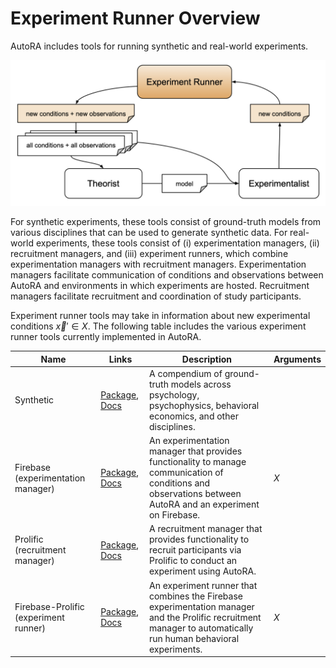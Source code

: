 # Experiment Runner Overview

AutoRA includes tools for running synthetic and real-world experiments.

![Overview](../img/experiment_runner.png)

For synthetic experiments, these tools consist of ground-truth models from various disciplines that can be used to generate synthetic data. For real-world experiments, these tools consist of (i) experimentation managers, (ii) recruitment managers, and (iii) experiment runners, which combine experimentation managers with recruitment managers. Experimentation managers facilitate communication of conditions and observations between AutoRA and environments in which experiments are hosted. Recruitment managers facilitate recruitment and coordination of study participants.

Experiment runner tools may take in information about new experimental conditions $\vec{x}' \in X$. The following table includes the various experiment runner tools currently implemented in AutoRA.

| Name                                  | Links                                                                                                                                                                                                          | Description                                                                                                                                                     | Arguments |
|---------------------------------------|----------------------------------------------------------------------------------------------------------------------------------------------------------------------------------------------------------------|-----------------------------------------------------------------------------------------------------------------------------------------------------------------|-----------|
| Synthetic                             | [Package](https://pypi.org/project/autora-synthetic/), [Docs](https://autoresearch.github.io/autora/user-guide/experiment-runners/synthetic/)                                                                  | A compendium of ground-truth models across psychology, psychophysics, behavioral economics, and other disciplines.                                              |           |
| Firebase (experimentation manager)    | [Package](https://pypi.org/project/autora-experiment-runner-experimentation-manager-firebase/), [Docs](https://autoresearch.github.io/autora/user-guide/experiment-runners/experimentation-managers/firebase/) | An experimentation manager that provides functionality to manage communication of conditions and observations between AutoRA and an experiment on Firebase.     | $X$       |
| Prolific (recruitment manager)        | [Package](https://pypi.org/project/autora-experiment-runner-recruitment-manager-prolific/), [Docs](https://autoresearch.github.io/autora/user-guide/experiment-runners/recruitment-managers/prolific/)         | A recruitment manager that provides functionality to recruit participants via Prolific to conduct an experiment using AutoRA.                                   |           |
| Firebase-Prolific (experiment runner) | [Package](https://pypi.org/project/autora-experiment-runner-firebase-prolific/), [Docs](https://autoresearch.github.io/autora/user-guide/experiment-runners/firebase-prolific/)                                | An experiment runner that combines the Firebase experimentation manager and the Prolific recruitment manager to automatically run human behavioral experiments. | $X$       |

